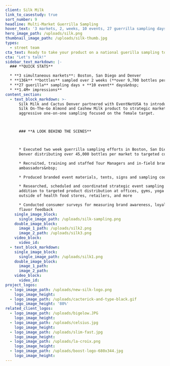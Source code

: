```yaml
---
client: Silk Milk
link_to_casestudy: true
sort_number: 9
headline: Multi-Market Guerrilla Sampling
hover_text: '3 markets, 2, weeks, 10 events, 27 guerrilla sampling days, 136k samples - ask us how we did it!'
hero_image_path: /uploads/silk.png
thumbnail_image_path: /uploads/silk-thumb.jpg
types:
  - street team
cta_text: Ready to take your product on a national guerilla sampling tour?
cta: "Let's talk!"
sidebar_text_markdown: |-
  ### **QUICK STATS**

  * **3 simultaneous markets**: Boston, San Diego and Denver
  * **136k** **bottles** sampled over 2 weeks (**over 9,700 bottles per day**)
  * **27 guerilla** sampling days + **10 event** days&nbsp;
  * **1.4M+ impressions**
content_section:
  - text_block_markdown: >-
      Silk Milk and Cactus Denver partnered with EventNetUSA to introduce the
      Silk On-The-Go Almond and Cashew Milk product to strategic markets through
      aggressive one-on-one sampling focused on the female target.



      ### **A LOOK BEHIND THE SCENES**



      * Executed two week guerrilla sampling efforts in Boston, San Diego and
      Denver distributing over 45,000 bottles per market to targeted consumers

      * Recruited, training and staffed Tour Managers and in-field brand
      ambassadors&nbsp;

      * Produced branded event materials, tents, signs and sampling coolers

      * Researched, scheduled and coordinated strategic event sampling in
      addition to targeted product distribution at offices, gyms, yoga studios,
      outside of health food stores, retailers, and more

      * Conducted consumer surveys for measuring brand awareness, loyalty and
      flavor feedback
    single_image_block:
      single_image_path: /uploads/silk-sampling.png
    double_image_block:
      image_1_path: /uploads/silk2.png
      image_2_path: /uploads/silk3.png
    video_block:
      video_id:
  - text_block_markdown:
    single_image_block:
      single_image_path: /uploads/silk1.png
    double_image_block:
      image_1_path:
      image_2_path:
    video_block:
      video_id:
project_logos:
  - logo_image_path: /uploads/new-silk-logo.png
    logo_image_height:
  - logo_image_path: /uploads/cacterick-and-type-black.gif
    logo_image_height: '80%'
related_client_logos:
  - logo_image_path: /uploads/bigelow.JPG
    logo_image_height:
  - logo_image_path: /uploads/celsius.jpg
    logo_image_height:
  - logo_image_path: /uploads/slim-fast.jpg
    logo_image_height:
  - logo_image_path: /uploads/la-croix.png
    logo_image_height:
  - logo_image_path: /uploads/boost-logo-680x344.jpg
    logo_image_height:
---
```

